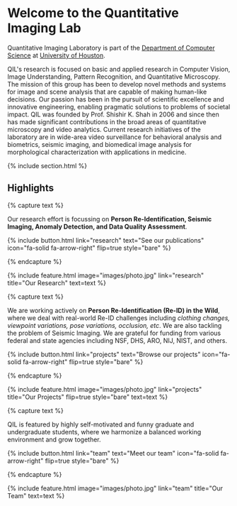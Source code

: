 ---
---

# Welcome to the Quantitative Imaging Lab 

Quantitative Imaging Laboratory is part of the [Department of Computer Science](https://www.uh.edu/nsm/computer-science/) at [University of Houston](https://uh.edu/). 

QIL's research is focused on basic and applied research in Computer Vision, Image Understanding, Pattern Recognition, and Quantitative Microscopy. The mission of this group has been to develop novel methods and systems for image and scene analysis that are capable of making human-like decisions. Our passion has been in the pursuit of scientific excellence and innovative engineering, enabling pragmatic solutions to problems of societal impact. QIL was founded by Prof. Shishir K. Shah in 2006 and since then has made significant contributions in the broad areas of quantitative microscopy and video analytics. Current research initiatives of the laboratory are in wide-area video surveillance for behavioral analysis and biometrics, seismic imaging, and biomedical image analysis for morphological characterization with applications in medicine.

{% include section.html %}

## Highlights

{% capture text %}

Our research effort is focussing on **Person Re-Identification, Seismic Imaging, Anomaly Detection, and Data Quality Assessment**.

{%
  include button.html
  link="research"
  text="See our publications"
  icon="fa-solid fa-arrow-right"
  flip=true
  style="bare"
%}

{% endcapture %}

{%
  include feature.html
  image="images/photo.jpg"
  link="research"
  title="Our Research"
  text=text
%}

{% capture text %}

We are working actively on **Person Re-Identification (Re-ID) in the Wild**, where we deal with real-world Re-ID challenges including *clothing changes, viewpoint variations, pose variations, occlusion, etc*. We are also tackling the problem of Seismic Imaging. We are grateful for funding from various federal and state agencies including NSF, DHS, ARO, NIJ, NIST, and others.


{%
  include button.html
  link="projects"
  text="Browse our projects"
  icon="fa-solid fa-arrow-right"
  flip=true
  style="bare"
%}

{% endcapture %}

{%
  include feature.html
  image="images/photo.jpg"
  link="projects"
  title="Our Projects"
  flip=true
  style="bare"
  text=text
%}

{% capture text %}

QIL is featured by highly self-motivated and funny graduate and undergraduate students, where we harmonize a balanced working environment and grow together.

{%
  include button.html
  link="team"
  text="Meet our team"
  icon="fa-solid fa-arrow-right"
  flip=true
  style="bare"
%}

{% endcapture %}

{%
  include feature.html
  image="images/photo.jpg"
  link="team"
  title="Our Team"
  text=text
%}
